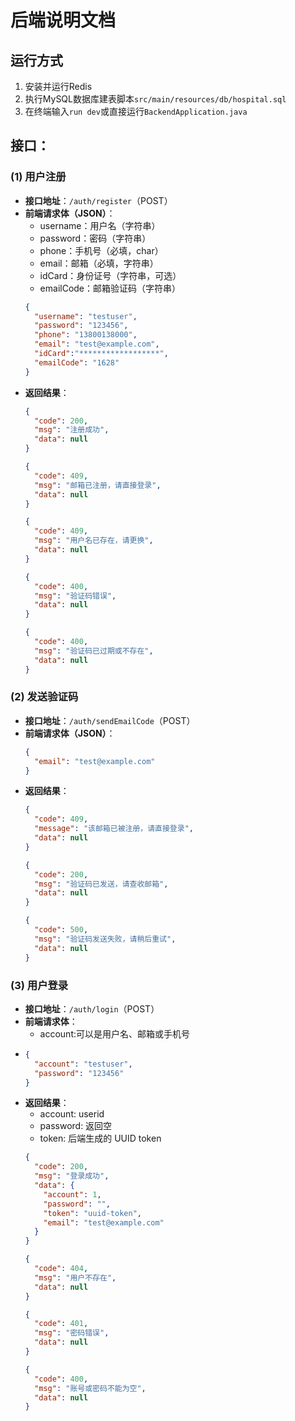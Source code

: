 # 后端说明文档
## 运行方式
1. 安装并运行Redis
2. 执行MySQL数据库建表脚本`src/main/resources/db/hospital.sql`
3. 在终端输入`run dev`或直接运行`BackendApplication.java`

## 接口：
### (1) 用户注册
- **接口地址**：`/auth/register`（POST）
- **前端请求体（JSON）**：
  - username：用户名（字符串）
  - password：密码（字符串）
  - phone：手机号（必填，char）
  - email：邮箱（必填，字符串）
  - idCard：身份证号（字符串，可选）
  - emailCode：邮箱验证码（字符串）
  ```json
  {
    "username": "testuser",     
    "password": "123456",       
    "phone": "13800138000",     
    "email": "test@example.com",
    "idCard":"******************",
    "emailCode": "1628"         
  }
  ```
- **返回结果**：
  ```json
  {
    "code": 200,
    "msg": "注册成功",
    "data": null
  }
  ```
  ```json
  {
    "code": 409,
    "msg": "邮箱已注册，请直接登录",
    "data": null
  }
  ```
  ```json
  {
    "code": 409,
    "msg": "用户名已存在，请更换",
    "data": null
  }
  ```
  ```json
  {
    "code": 400,
    "msg": "验证码错误",
    "data": null
  }
  ```
  ```json
  {
    "code": 400,
    "msg": "验证码已过期或不存在",
    "data": null
  }
  ```


### (2) 发送验证码
- **接口地址**：`/auth/sendEmailCode`（POST）
- **前端请求体（JSON）**：
  ```json
  {
    "email": "test@example.com"
  }
  ```
- **返回结果**：
  ```json
  {
    "code": 409,
    "message": "该邮箱已被注册，请直接登录",
    "data": null
  }
  ```
  ```json
  {
    "code": 200,
    "msg": "验证码已发送，请查收邮箱",
    "data": null
  }
  ```
  ```json
  {
    "code": 500,
    "msg": "验证码发送失败，请稍后重试",
    "data": null
  }
  ```


### (3) 用户登录
- **接口地址**：`/auth/login`（POST）
- **前端请求体**：
  - account:可以是用户名、邮箱或手机号
- 
  ```json
  {
    "account": "testuser",     
    "password": "123456"       
  }
  ```
- **返回结果**：
  - account: userid
  - password: 返回空
  - token: 后端生成的 UUID token
  ```json
  {
    "code": 200,
    "msg": "登录成功",
    "data": {
      "account": 1,            
      "password": "",          
      "token": "uuid-token",   
      "email": "test@example.com"
    }
  }
  ```
  ```json
  {
    "code": 404,
    "msg": "用户不存在",
    "data": null
  }
  ```
  ```json
  {
    "code": 401,
    "msg": "密码错误",
    "data": null
  }
  ```
  ```json
  {
    "code": 400,
    "msg": "账号或密码不能为空",
    "data": null
  }
  ```